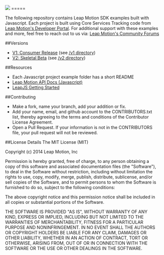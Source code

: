 <img src="https://di4564baj7skl.cloudfront.net/assets/leapjs/leapjs-logo-270-0cfcbb5fbc292c005453c6cb976a992b.png">
=====

The following repository contains Leap Motion SDK examples built with Javascript. Each project is built using Core Services Tracking code from [Leap Motion's Developer Portal](https://developer.leapmotion.com/downloads). For additional support with these examples and more, feel free to reach out to us via: [Leap Motion's Community Forums](https://community.leapmotion.com)  

##Versions
* [V1: Consumer Release](https://developer.leapmotion.com/downloads) (see [/v1 directory](https://github.com/leapmotion-examples/javascript/tree/master/v1))
* [V2: Skeletal Beta](https://developer.leapmotion.com/downloads/skeletal-beta) (see [/v2 directory](https://github.com/leapmotion-examples/javascript/tree/master/v2))

##Resources
* Each Javascript project example folder has a short README
* [Leap Motion API Docs (Javascript)](https://developer.leapmotion.com/documentation/javascript/index.html)
* [LeapJS Getting Started](https://developer.leapmotion.com/leapjs/getting-started)

##Contributing
* Make a fork, name your branch, add your addition or fix.
* Add your name, email, and github account to the CONTRIBUTORS.txt list, thereby agreeing to the terms and conditions of the Contributor License Agreement.
* Open a Pull Request. If your information is not in the CONTRIBUTORS file, your pull request will not be reviewed.

##License Details
The MIT License (MIT)

Copyright (c) 2014 Leap Motion, Inc

Permission is hereby granted, free of charge, to any person obtaining a copy
of this software and associated documentation files (the "Software"), to deal
in the Software without restriction, including without limitation the rights
to use, copy, modify, merge, publish, distribute, sublicense, and/or sell
copies of the Software, and to permit persons to whom the Software is
furnished to do so, subject to the following conditions:

The above copyright notice and this permission notice shall be included in
all copies or substantial portions of the Software.

THE SOFTWARE IS PROVIDED "AS IS", WITHOUT WARRANTY OF ANY KIND, EXPRESS OR
IMPLIED, INCLUDING BUT NOT LIMITED TO THE WARRANTIES OF MERCHANTABILITY,
FITNESS FOR A PARTICULAR PURPOSE AND NONINFRINGEMENT. IN NO EVENT SHALL THE
AUTHORS OR COPYRIGHT HOLDERS BE LIABLE FOR ANY CLAIM, DAMAGES OR OTHER
LIABILITY, WHETHER IN AN ACTION OF CONTRACT, TORT OR OTHERWISE, ARISING FROM,
OUT OF OR IN CONNECTION WITH THE SOFTWARE OR THE USE OR OTHER DEALINGS IN
THE SOFTWARE.
